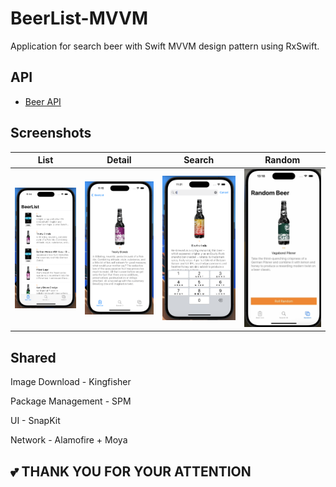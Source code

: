 # BeerList-MVVM
Application for search beer with Swift MVVM design pattern using RxSwift.

## API

- [Beer API](https://punkapi.com/documentation/v2)

## Screenshots

| List | Detail | Search | Random |
| :--: | :----: | :----: | :----: |
<img src = "./screenshots/scrn1.png" width = 400> | <img src = "./screenshots/scrn2.png" width = 400> | <img src = "./screenshots/scrn3.png" width = 400> | <img src = "./screenshots/scrn4.png" width = 400> |

## Shared

Image Download - Kingfisher

Package Management - SPM

UI - SnapKit

Network - Alamofire + Moya

## 💕 THANK YOU FOR YOUR ATTENTION
